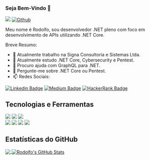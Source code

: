 ### Seja Bem-Vindo 👋

![](https://visitor-badge.laobi.icu/badge?page_id=dsrodolfo)
[![Github](https://img.shields.io/github/followers/dsrodolfo?label=Follow&style=social)](https://github.com/dsrodolfo)

Meu nome é Rodolfo, sou desenvolvedor .NET pleno com foco em desenvolvimento de APIs utilizando .NET Core.  

Breve Resumo:

- 🔭 Atualmente trabalho na Signa Consultoria e Sistemas Ltda.
- 🌱 Atualmente estudo .NET Core, Cybersecurity e Pentest.
- 🤔 Procuro ajuda com GraphQL para .NET.  
- 💬 Pergunte-me sobre .NET Core ou Pentest.
- 📫 Redes Sociais: 

[![Linkedin Badge](https://img.shields.io/badge/LinkedIn-0077B5?style=for-the-badge&logo=linkedin&logoColor=white&link=https://www.linkedin.com/in/rodolfo-dias-da-silva-1193a619b)](https://www.linkedin.com/in/rodolfo-dias-da-silva-1193a619b)
[![Medium Badge](https://img.shields.io/badge/Medium-12100E?style=for-the-badge&logo=medium&logoColor=white&link=https://medium.com/@diasrodolfo91)](https://medium.com/@diasrodolfo91)
[![HackerRank Badge](https://img.shields.io/badge/-Hackerrank-2EC866?style=for-the-badge&logo=HackerRank&logoColor=white&link=https://www.hackerrank.com/diasrodolfo91)](https://www.hackerrank.com/diasrodolfo91)

## Tecnologias e Ferramentas
![](https://img.shields.io/badge/Code-CSharp-informational?style=flat&logo=csharp&logoColor=white&color=ffea00)
![](https://img.shields.io/badge/Code-Python-informational?style=flat&logo=python&logoColor=white&color=ffea00)
![](https://img.shields.io/badge/Code-JavaScript-informational?style=flat&logo=javascript&logoColor=white&color=ffea00)
<br>
![](https://img.shields.io/badge/Tools-Visual_Studio-informational?style=flat&logo=visual-studio-code&logoColor=white&color=ffea00)
![](https://img.shields.io/badge/Tools-Visual_Studio_Code-informational?style=flat&logo=visual-studio-code&logoColor=white&color=ffea00)
![](https://img.shields.io/badge/Tools-Docker-informational?style=flat&logo=docker&logoColor=white&color=ffea00)
![](https://img.shields.io/badge/Tools-PostgreSQL-informational?style=flat&logo=postgresql&logoColor=white&color=ffea00)

## Estatísticas do GitHub

<a href="https://github.com/dsrodolfo/dsrodolfo">
  <img align="center" src="https://github-readme-stats.vercel.app/api/top-langs/?username=dsrodolfo&hide=java,html,tex&title_color=ffffff&text_color=c9cacc&icon_color=2bbc8a&bg_color=1d1f21&langs_count=3" />
</a>
<a href="https://github.com/dsrodolfo/dsrodolfo">
  <img align="center" src="https://github-readme-stats.vercel.app/api?username=dsrodolfo&show_icons=true&line_height=27&count_private=true&title_color=ffffff&text_color=c9cacc&icon_color=ffea00&bg_color=1d1f21" alt="Rodolfo's GitHub Stats" />
</a>
